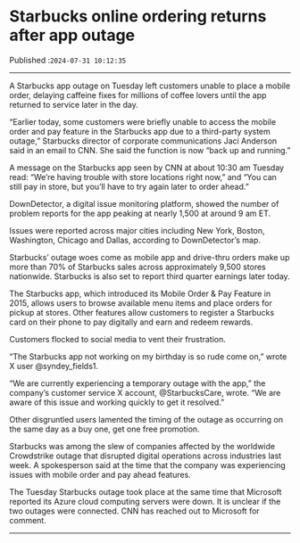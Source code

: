 # Starbucks online ordering returns after app outage

Published :`2024-07-31 10:12:35`

---

A Starbucks app outage on Tuesday left customers unable to place a mobile order, delaying caffeine fixes for millions of coffee lovers until the app returned to service later in the day.

“Earlier today, some customers were briefly unable to access the mobile order and pay feature in the Starbucks app due to a third-party system outage,” Starbucks director of corporate communications Jaci Anderson said in an email to CNN. She said the function is now “back up and running.”

A message on the Starbucks app seen by CNN at about 10:30 am Tuesday read: “We’re having trouble with store locations right now,” and “You can still pay in store, but you’ll have to try again later to order ahead.”

DownDetector, a digital issue monitoring platform, showed the number of problem reports for the app peaking at nearly 1,500 at around 9 am ET.

Issues were reported across major cities including New York, Boston, Washington, Chicago and Dallas, according to DownDetector’s map.

Starbucks’ outage woes come as mobile app and drive-thru orders make up more than 70% of Starbucks sales across approximately 9,500 stores nationwide. Starbucks is also set to report third quarter earnings later today.

The Starbucks app, which introduced its Mobile Order & Pay Feature in 2015, allows users to browse available menu items and place orders for pickup at stores. Other features allow customers to register a Starbucks card on their phone to pay digitally and earn and redeem rewards.

Customers flocked to social media to vent their frustration.

“The Starbucks app not working on my birthday is so rude come on,” wrote X user @syndey_fields1.

“We are currently experiencing a temporary outage with the app,” the company’s customer service X account, @StarbucksCare, wrote. “We are aware of this issue and working quickly to get it resolved.”

Other disgruntled users lamented the timing of the outage as occurring on the same day as a buy one, get one free promotion.

Starbucks was among the slew of companies affected by the worldwide Crowdstrike outage that disrupted digital operations across industries last week. A spokesperson said at the time that the company was experiencing issues with mobile order and pay ahead features.

The Tuesday Starbucks outage took place at the same time that Microsoft reported its Azure cloud computing servers were down. It is unclear if the two outages were connected. CNN has reached out to Microsoft for comment.

---

